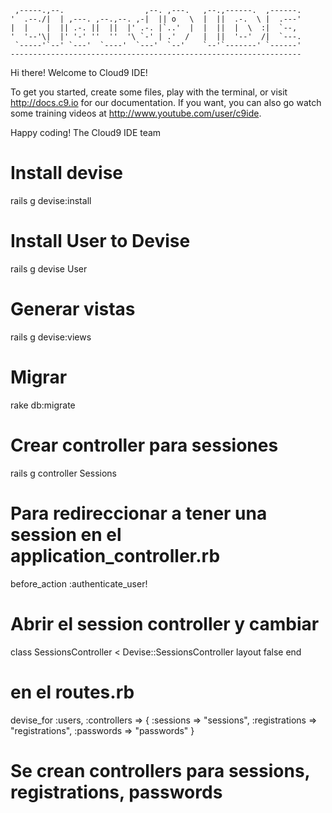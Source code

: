 
     ,-----.,--.                  ,--. ,---.   ,--.,------.  ,------.
    '  .--./|  | ,---. ,--.,--. ,-|  || o   \  |  ||  .-.  \ |  .---'
    |  |    |  || .-. ||  ||  |' .-. |`..'  |  |  ||  |  \  :|  `--, 
    '  '--'\|  |' '-' ''  ''  '\ `-' | .'  /   |  ||  '--'  /|  `---.
     `-----'`--' `---'  `----'  `---'  `--'    `--'`-------' `------'
    ----------------------------------------------------------------- 


Hi there! Welcome to Cloud9 IDE!

To get you started, create some files, play with the terminal,
or visit http://docs.c9.io for our documentation.
If you want, you can also go watch some training videos at
http://www.youtube.com/user/c9ide.

Happy coding!
The Cloud9 IDE team

# Install devise
rails g devise:install

# Install User to Devise
rails g devise User

# Generar vistas
rails g devise:views

# Migrar
rake db:migrate

# Crear controller para sessiones
rails g controller Sessions

# Para redireccionar a tener una session en el application_controller.rb
before_action :authenticate_user!

# Abrir el session controller y cambiar
class SessionsController < Devise::SessionsController
    layout false
end

# en el routes.rb
devise_for :users, :controllers => { :sessions => "sessions", :registrations => "registrations", :passwords => "passwords" }

# Se crean controllers para sessions, registrations, passwords

